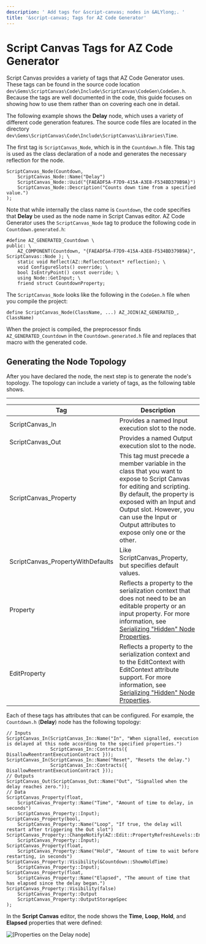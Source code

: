 ```yaml
---
description: ' Add tags for &script-canvas; nodes in &ALYlong;. '
title: '&script-canvas; Tags for AZ Code Generator'
---
```

# Script Canvas Tags for AZ Code Generator<a name="script-canvas-custom-nodes-az-code-generator-tags"></a>

Script Canvas provides a variety of tags that AZ Code Generator uses\. These tags can be found in the source code location `dev\Gems\ScriptCanvas\Code\Include\ScriptCanvas\CodeGen\CodeGen.h`\. Because the tags are well documented in the code, this guide focuses on showing how to use them rather than on covering each one in detail\.

The following example shows the **Delay** node, which uses a variety of different code generation features\. The source code files are located in the directory `dev\Gems\ScriptCanvas\Code\Include\ScriptCanvas\Libraries\Time`\.

The first tag is `ScriptCanvas_Node`, which is in the `Countdown.h` file\. This tag is used as the class declaration of a node and generates the necessary reflection for the node\.

```
ScriptCanvas_Node(Countdown,
    ScriptCanvas_Node::Name("Delay")
    ScriptCanvas_Node::Uuid("{FAEADF5A-F7D9-415A-A3E8-F534BD379B9A}")
    ScriptCanvas_Node::Description("Counts down time from a specified value.")
);
```

Note that while internally the class name is `Countdown`, the code specifies that **Delay** be used as the node name in Script Canvas editor\. AZ Code Generator uses the `ScriptCanvas_Node` tag to produce the following code in `Countdown.generated.h`:

```
#define AZ_GENERATED_Countdown \
public: \
    AZ_COMPONENT(Countdown, "{FAEADF5A-F7D9-415A-A3E8-F534BD379B9A}", ScriptCanvas::Node ); \
    static void Reflect(AZ::ReflectContext* reflection); \
    void ConfigureSlots() override; \
    bool IsEntryPoint() const override; \
    using Node::GetInput; \
    friend struct CountdownProperty;
```

The `ScriptCanvas_Node` looks like the following in the `CodeGen.h` file when you compile the project:

```
define ScriptCanvas_Node(ClassName, ...) AZ_JOIN(AZ_GENERATED_, ClassName)
```

When the project is compiled, the preprocessor finds `AZ_GENERATED_Countdown` in the `Countdown.generated.h` file and replaces that macro with the generated code\.

## Generating the Node Topology<a name="script-canvas-custom-nodes-topology"></a>

After you have declared the node, the next step is to generate the node's topology\. The topology can include a variety of tags, as the following table shows\.


****  

| **Tag** | **Description** | 
| --- | --- | 
| ScriptCanvas\_In | Provides a named Input execution slot to the node\. | 
| ScriptCanvas\_Out | Provides a named Output execution slot to the node\. | 
| ScriptCanvas\_Property | This tag must precede a member variable in the class that you want to expose to Script Canvas for editing and scripting\. By default, the property is exposed with an Input and Output slot\. However, you can use the Input or Output attributes to expose only one or the other\. | 
| ScriptCanvas\_PropertyWithDefaults | Like ScriptCanvas\_Property, but specifies default values\. | 
| Property | Reflects a property to the serialization context that does not need to be an editable property or an input property\. For more information, see [Serializing "Hidden" Node Properties](/docs/userguide/scripting/scriptcanvas/custom-nodes-implementing-behavior.md#script-canvas-custom-nodes-serializing-hidden-properties)\. | 
| EditProperty | Reflects a property to the serialization context and to the EditContext with EditContext attribute support\. For more information, see [Serializing "Hidden" Node Properties](/docs/userguide/scripting/scriptcanvas/custom-nodes-implementing-behavior.md#script-canvas-custom-nodes-serializing-hidden-properties)\. | 

Each of these tags has attributes that can be configured\. For example, the `Countdown.h` \(**Delay**\) node has the following topology:

```
// Inputs
ScriptCanvas_In(ScriptCanvas_In::Name("In", "When signalled, execution is delayed at this node according to the specified properties.")
                ScriptCanvas_In::Contracts({ DisallowReentrantExecutionContract })); 
ScriptCanvas_In(ScriptCanvas_In::Name("Reset", "Resets the delay.")
                ScriptCanvas_In::Contracts({ DisallowReentrantExecutionContract })); 
// Outputs
ScriptCanvas_Out(ScriptCanvas_Out::Name("Out", "Signalled when the delay reaches zero.")); 
// Data
ScriptCanvas_Property(float,
    ScriptCanvas_Property::Name("Time", "Amount of time to delay, in seconds")
    ScriptCanvas_Property::Input); 
ScriptCanvas_Property(bool,
    ScriptCanvas_Property::Name("Loop", "If true, the delay will restart after triggering the Out slot") ScriptCanvas_Property::ChangeNotify(AZ::Edit::PropertyRefreshLevels::EntireTree)
    ScriptCanvas_Property::Input); 
ScriptCanvas_Property(float,
    ScriptCanvas_Property::Name("Hold", "Amount of time to wait before restarting, in seconds") ScriptCanvas_Property::Visibility(&Countdown::ShowHoldTime)
    ScriptCanvas_Property::Input); 
ScriptCanvas_Property(float,
    ScriptCanvas_Property::Name("Elapsed", "The amount of time that has elapsed since the delay began.") ScriptCanvas_Property::Visibility(false)
    ScriptCanvas_Property::Output
    ScriptCanvas_Property::OutputStorageSpec
);
```

In the **Script Canvas** editor, the node shows the **Time**, **Loop**, **Hold**, and **Elapsed** properties that were defined:

![\[Properties on the Delay node\]](/images/userguide/scripting/script-canvas/script-canvas-custom-nodes-2.png)